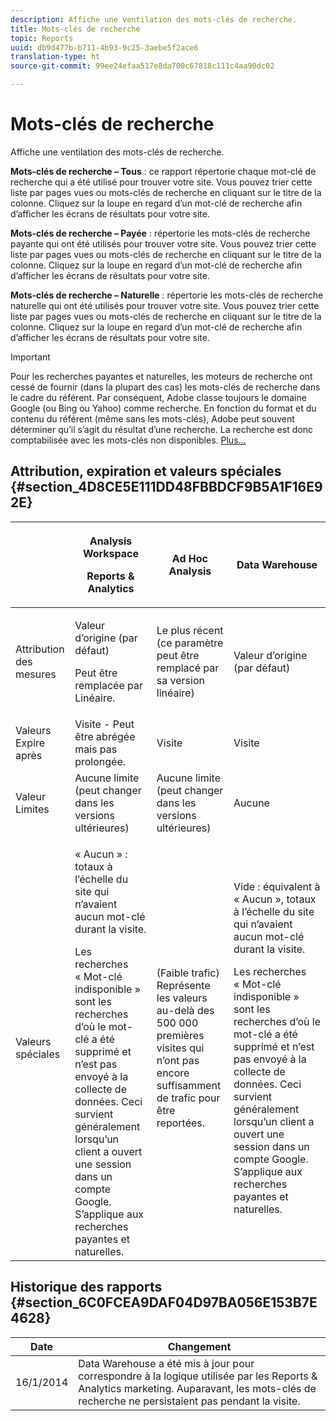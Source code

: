 ```yaml
---
description: Affiche une ventilation des mots-clés de recherche.
title: Mots-clés de recherche
topic: Reports
uuid: db9d477b-b711-4b93-9c25-3aebe5f2ace6
translation-type: ht
source-git-commit: 99ee24efaa517e8da700c67818c111c4aa90dc02

---
```



# Mots-clés de recherche

Affiche une ventilation des mots-clés de recherche.

**Mots-clés de recherche – Tous** : ce rapport répertorie chaque mot-clé de recherche qui a été utilisé pour trouver votre site. Vous pouvez trier cette liste par pages vues ou mots-clés de recherche en cliquant sur le titre de la colonne. Cliquez sur la loupe en regard d’un mot-clé de recherche afin d’afficher les écrans de résultats pour votre site.

**Mots-clés de recherche – Payée** : répertorie les mots-clés de recherche payante qui ont été utilisés pour trouver votre site. Vous pouvez trier cette liste par pages vues ou mots-clés de recherche en cliquant sur le titre de la colonne. Cliquez sur la loupe en regard d’un mot-clé de recherche afin d’afficher les écrans de résultats pour votre site.

**Mots-clés de recherche – Naturelle** : répertorie les mots-clés de recherche naturelle qui ont été utilisés pour trouver votre site. Vous pouvez trier cette liste par pages vues ou mots-clés de recherche en cliquant sur le titre de la colonne. Cliquez sur la loupe en regard d’un mot-clé de recherche afin d’afficher les écrans de résultats pour votre site.

>[!IMPORTANT]
>
>Pour les recherches payantes et naturelles, les moteurs de recherche ont cessé de fournir (dans la plupart des cas) les mots-clés de recherche dans le cadre du référent. Par conséquent, Adobe classe toujours le domaine Google (ou Bing ou Yahoo) comme recherche. En fonction du format et du contenu du référent (même sans les mots-clés), Adobe peut souvent déterminer qu’il s’agit du résultat d’une recherche. La recherche est donc comptabilisée avec les mots-clés non disponibles. [Plus...](https://helpx.adobe.com/fr/analytics/kb/keyword-unavailable.html)

## Attribution, expiration et valeurs spéciales {#section_4D8CE5E111DD48FBBDCF9B5A1F16E92E}

<table id="table_EC7423532C7E44DE97B7FC0321585A2B"> 
 <thead> 
  <tr> 
   <th colname="col1" class="entry"> </th> 
   <th colname="col2" class="entry"> <p>Analysis Workspace </p> <p>Reports &amp; Analytics </p> </th> 
   <th colname="col3" class="entry"> Ad Hoc Analysis </th> 
   <th colname="col4" class="entry"> Data Warehouse </th> 
  </tr> 
 </thead>
 <tbody> 
  <tr> 
   <td colname="col1"> Attribution des mesures </td> 
   <td colname="col2"> <p>Valeur d’origine (par défaut) </p> <p> Peut être remplacée par Linéaire. </p> </td> 
   <td colname="col3"> Le plus récent (ce paramètre peut être remplacé par sa version linéaire) </td> 
   <td colname="col4"> <p>Valeur d’origine (par défaut) </p> </td> 
  </tr> 
  <tr> 
   <td colname="col1"> Valeurs Expire après </td> 
   <td colname="col2"> Visite - Peut être abrégée mais pas prolongée. </td> 
   <td colname="col3"> Visite </td> 
   <td colname="col4"> Visite </td> 
  </tr> 
  <tr> 
   <td colname="col1"> Valeur Limites </td> 
   <td colname="col2"> Aucune limite (peut changer dans les versions ultérieures) </td> 
   <td colname="col3"> Aucune limite (peut changer dans les versions ultérieures) </td> 
   <td colname="col4"> Aucune </td> 
  </tr> 
  <tr> 
   <td colname="col1"> Valeurs spéciales </td> 
   <td colname="col2"> <p>« Aucun » : totaux à l’échelle du site qui n’avaient aucun mot-clé durant la visite. </p> Les recherches « Mot-clé indisponible » sont les recherches d’où le mot-clé a été supprimé et n’est pas envoyé à la collecte de données. Ceci survient généralement lorsqu’un client a ouvert une session dans un compte Google. S’applique aux recherches payantes et naturelles. </td> 
   <td colname="col3"> (Faible trafic) Représente les valeurs au-delà des 500 000 premières visites qui n’ont pas encore suffisamment de trafic pour être reportées. </td> 
   <td colname="col4"> <p> Vide : équivalent à « Aucun », totaux à l’échelle du site qui n’avaient aucun mot-clé durant la visite. </p> <p>Les recherches « Mot-clé indisponible » sont les recherches d’où le mot-clé a été supprimé et n’est pas envoyé à la collecte de données. Ceci survient généralement lorsqu’un client a ouvert une session dans un compte Google. S’applique aux recherches payantes et naturelles. </p> </td> 
  </tr> 
 </tbody> 
</table>

## Historique des rapports  {#section_6C0FCEA9DAF04D97BA056E153B7E4628}

| Date | Changement |
|---|---|
| 16/1/2014 | Data Warehouse a été mis à jour pour correspondre à la logique utilisée par les Reports &amp; Analytics marketing. Auparavant, les mots-clés de recherche ne persistaient pas pendant la visite. |

